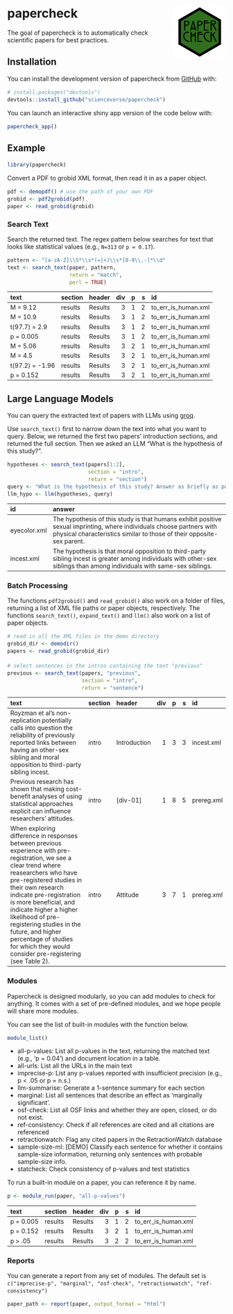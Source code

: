 
<!-- README.md is generated from README.Rmd. Please edit that file -->

# papercheck <img src="man/figures/logo.png" align="right" height="120" alt="" />

<!-- badges: start -->
<!-- badges: end -->

The goal of papercheck is to automatically check scientific papers for
best practices.

## Installation

You can install the development version of papercheck from
[GitHub](https://github.com/) with:

``` r
# install.packages("devtools")
devtools::install_github("scienceverse/papercheck")
```

You can launch an interactive shiny app version of the code below with:

``` r
papercheck_app()
```

## Example

``` r
library(papercheck)
```

Convert a PDF to grobid XML format, then read it in as a paper object.

``` r
pdf <- demopdf() # use the path of your own PDF
grobid <- pdf2grobid(pdf)
paper <- read_grobid(grobid)
```

### Search Text

Search the returned text. The regex pattern below searches for text that
looks like statistical values (e.g., `N=313` or `p = 0.17`).

``` r
pattern <- "[a-zA-Z]\\S*\\s*(=|<)\\s*[0-9\\.-]*\\d"
text <- search_text(paper, pattern, 
                    return = "match", 
                    perl = TRUE)
```

| text            | section | header  | div |   p |   s | id                  |
|:----------------|:--------|:--------|----:|----:|----:|:--------------------|
| M = 9.12        | results | Results |   3 |   1 |   2 | to_err_is_human.xml |
| M = 10.9        | results | Results |   3 |   1 |   2 | to_err_is_human.xml |
| t(97.7) = 2.9   | results | Results |   3 |   1 |   2 | to_err_is_human.xml |
| p = 0.005       | results | Results |   3 |   1 |   2 | to_err_is_human.xml |
| M = 5.06        | results | Results |   3 |   2 |   1 | to_err_is_human.xml |
| M = 4.5         | results | Results |   3 |   2 |   1 | to_err_is_human.xml |
| t(97.2) = -1.96 | results | Results |   3 |   2 |   1 | to_err_is_human.xml |
| p = 0.152       | results | Results |   3 |   2 |   1 | to_err_is_human.xml |

## Large Language Models

You can query the extracted text of papers with LLMs using
[groq](https://console.groq.com/docs/).

Use `search_text()` first to narrow down the text into what you want to
query. Below, we returned the first two papers’ introduction sections,
and returned the full section. Then we asked an LLM “What is the
hypothesis of this study?”.

``` r
hypotheses <- search_text(papers[1:2], 
                          section = "intro", 
                          return = "section")
query <- "What is the hypothesis of this study? Answer as briefly as possible."
llm_hypo <- llm(hypotheses, query)
```

| id | answer |
|:---|:---|
| eyecolor.xml | The hypothesis of this study is that humans exhibit positive sexual imprinting, where individuals choose partners with physical characteristics similar to those of their opposite-sex parent. |
| incest.xml | The hypothesis is that moral opposition to third-party sibling incest is greater among individuals with other-sex siblings than among individuals with same-sex siblings. |

### Batch Processing

The functions `pdf2grobid()` and `read_grobid()` also work on a folder
of files, returning a list of XML file paths or paper objects,
respectively. The functions `search_text()`, `expand_text()` and `llm()`
also work on a list of paper objects.

``` r
# read in all the XML files in the demo directory
grobid_dir <- demodir()
papers <- read_grobid(grobid_dir)

# select sentences in the intros containing the text "previous"
previous <- search_text(papers, "previous", 
                        section = "intro", 
                        return = "sentence")
```

| text | section | header | div | p | s | id |
|:---|:---|:---|---:|---:|---:|:---|
| Royzman et al’s non-replication potentially calls into question the reliability of previously reported links between having an other-sex sibling and moral opposition to third-party sibling incest. | intro | Introduction | 1 | 3 | 3 | incest.xml |
| Previous research has shown that making cost-benefit analyses of using statistical approaches explicit can influence researchers’ attitudes. | intro | \[div-01\] | 1 | 8 | 5 | prereg.xml |
| When exploring difference in responses between previous experience with pre-registration, we see a clear trend where reasearchers who have pre-registered studies in their own research indicate pre-registration is more beneficial, and indicate higher a higher likelihood of pre-registering studies in the future, and higher percentage of studies for which they would consider pre-registering (see Table 2). | intro | Attitude | 3 | 7 | 1 | prereg.xml |

### Modules

Papercheck is designed modularly, so you can add modules to check for
anything. It comes with a set of pre-defined modules, and we hope people
will share more modules.

You can see the list of built-in modules with the function below.

``` r
module_list()
```

- all-p-values: List all p-values in the text, returning the matched
  text (e.g., ‘p = 0.04’) and document location in a table.
- all-urls: List all the URLs in the main text
- imprecise-p: List any p-values reported with insufficient precision
  (e.g., p \< .05 or p = n.s.)
- llm-summarise: Generate a 1-sentence summary for each section
- marginal: List all sentences that describe an effect as ‘marginally
  significant’.
- osf-check: List all OSF links and whether they are open, closed, or do
  not exist.
- ref-consistency: Check if all references are cited and all citations
  are referenced
- retractionwatch: Flag any cited papers in the RetractionWatch database
- sample-size-ml: \[DEMO\] Classify each sentence for whether it
  contains sample-size information, returning only sentences with
  probable sample-size info.
- statcheck: Check consistency of p-values and test statistics

To run a built-in module on a paper, you can reference it by name.

``` r
p <- module_run(paper, "all-p-values")
```

| text      | section | header  | div |   p |   s | id                  |
|:----------|:--------|:--------|----:|----:|----:|:--------------------|
| p = 0.005 | results | Results |   3 |   1 |   2 | to_err_is_human.xml |
| p = 0.152 | results | Results |   3 |   2 |   1 | to_err_is_human.xml |
| p \> .05  | results | Results |   3 |   2 |   2 | to_err_is_human.xml |

### Reports

You can generate a report from any set of modules. The default set is
`c("imprecise-p", "marginal", "osf-check", "retractionwatch", "ref-consistency")`

``` r
paper_path <- report(paper, output_format = "html")
```

